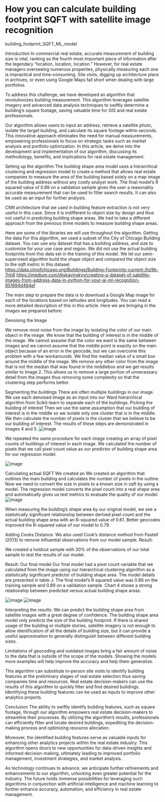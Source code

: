 # How you can calculate building footprint SQFT with satellite image recognition
building_footprint_SQFT_ML_model


Introduction
In commercial real estate, accurate measurement of building size is vital, ranking as the fourth most important piece of information after the legendary “location, location, location.” However, for real estate managers overseeing numerous properties, physically measuring each one is impractical and time-consuming. Site visits, digging up architecture plans in archives, or even using Google Maps fall short when dealing with large portfolios.

To address this challenge, we have developed an algorithm that revolutionizes building measurement. This algorithm leverages satellite imagery and advanced data analysis techniques to swiftly determine a building’s square footage, saving valuable time for GIS and real estate professionals.


Our algorithm allows users to input an address, retrieve a satellite photo, isolate the target building, and calculate its square footage within seconds. This innovative approach eliminates the need for manual measurements, empowering professionals to focus on strategic tasks such as market analysis and portfolio optimization.
In this article, we delve into the development and implementation of our algorithm, discussing its methodology, benefits, and implications for real estate management.

Setting up the algorithm
The building shape area model uses a hierarchical clustering and regression model to create a method that allows real estate companies to measure the area of the building based solely on a map image of the building address without any costly analyst work. The final model’s R squared value of 0.89 on a validation sample gives the user a reasonably accurate measurement that can be used to filter search results. It can also be used as an input for further analysis.

CNN architecture that we used in building feature extraction is not very useful in this case. Since it is indifferent to object size by design and thus not useful in predicting building shape areas. We had to take a different approach from the previous three models to measure building shape areas.

Here are some of the libraries we will use throughout the algorithm.
Getting the data
For this algorithm, we used a subset of the City of Chicago Building dataset. You can use any dataset that has a building address, and size to customize for your use case and region. We did not use the actual building footprints from this data set in the training of this model. We let our semi-supervised algorithm build the shape object and compared the object size to the sqft metric in this dataset.
https://data.cityofchicago.org/Buildings/Building-Footprints-current-/hz9b-7nh8
https://medium.com/@skavinskyy/creating-a-dataset-of-satellite-images-from-address-data-in-python-for-your-ai-ml-recognition-951694d464ef

The main step to prepare the data is to download a Google Map image for each of the locations based on latitudes and longitudes. You can read a more detailed description of this in this article. Here we are bringing in the images we prepared before:

Denoising the Image

We remove most noise from the image by isolating the color of our main object in the image. We know that the building of interest is in the middle of the image. We cannot assume that the color we want is the same between images and we cannot assume that the middle point is exactly on the main object because of an error in the geocode, but we can overcome this problem with a few workarounds. We find the median value of a small box around the middle of the image. We remove any other color from the image that is not the median that was found in the middlebox and we get results similar to Image 2. This allows us to remove a large portion of unnecessary detail from the images thus removing some complexity so that the clustering step performs better.


Segmenting the buildings
There are often multiple buildings in our image. We use each denoised image as an input into our Ward hierarchical algorithm from Scikit-learn to separate each of the buildings.
Picking the building of interest
Then we use the same assumption that our building of interest is in the middle so we isolate only one cluster that is in the middle. We then calculate the number of pixels in the cluster that we believe to be our building of interest. The results of these steps are demonstrated in images 4 and 5.
![image](https://github.com/tskavinskyy/building_footprint_SQFT_ML_model/assets/4218519/b59aa833-67b7-4868-a346-9cc4babcf315)

We repeated the same procedure for each image creating an array of pixel counts of buildings of interest in each image. We calculated the number of pixels that we call pixel count value as our predictor of building shape area for our regression model.

![image](https://github.com/tskavinskyy/building_footprint_SQFT_ML_model/assets/4218519/e6881e15-485a-41f4-9aa1-e808152bf6f0)

Calculating actual SQFT
We created an
We created an algorithm that outlines the main building and calculates the number of pixels in the outline. Now we need to convert the size in pixels to a known size in sqft by using a model. The regression model converts the pixel count into a real shape area and automatically gives us test metrics to evaluate the quality of our model.
![image](https://github.com/tskavinskyy/building_footprint_SQFT_ML_model/assets/4218519/74615ede-5ff7-4a3a-a991-0ef23a020eed)

When measuring the building’s shape area by our original model, we see a statistically significant relationship between derived pixel count and the actual building shape area with an R-squared value of 0.61. Better geocodes improved the R-squared value of our model to 0.79.

Adding Cooks Distance.
We also used Cook’s distance method from Pastell (2013) to remove influential observations from our model sample.
Result:

We created a holdout sample with 30% of the observations of our total sample to test the results of our model.

Result:
Our final model
Our final model had a pixel count variable that we calculated from the image using our hierarchical clustering algorithm as a statistically significant predictor of building shape area. The model details are presented in table J. The final model’s R squared value was 0.86 on the training sample and 0.89 on a validation sample. Chart 4 shows a strong relationship between predicted versus actual building shape areas.

![image](https://github.com/tskavinskyy/building_footprint_SQFT_ML_model/assets/4218519/ba3d5484-d9d8-4858-b421-fb81e037fefc)
![image](https://github.com/tskavinskyy/building_footprint_SQFT_ML_model/assets/4218519/6ab33e30-a447-4458-a567-41ce0c11736a)


Interpreting the results:
We can predict the building shape area from satellite images with a great degree of confidence. The building shape area model only predicts the size of the building footprint. If there is shared usage of the building or multiple stories, satellite imagery is not enough to allow identification of all the details of building size, but it can provide a useful approximation to generally distinguish between different building sizes.

Limitations of geocoding and outdated images bring a fair amount of noise to the data that is outside of the scope of the models. Showing the models more examples will help improve the accuracy and help them generalize.

This algorithm can substitute in-person site visits to identify building features at the preliminary stages of real estate selection thus saving companies time and resources. Real estate decision-makers can use the results of this algorithm to quickly filter and find desired buildings. Identifying these building features can be used as inputs to improve other analytics projects.

Conclusion
The ability to swiftly identify building features, such as square footage, through our algorithm empowers real estate decision-makers to streamline their processes. By utilizing the algorithm’s results, professionals can efficiently filter and locate desired buildings, expediting the decision-making process and optimizing resource allocation.

Moreover, the identified building features serve as valuable inputs for enhancing other analytics projects within the real estate industry. This algorithm opens doors to new opportunities for data-driven insights and informed decision-making, ultimately leading to improved portfolio management, investment strategies, and market analysis.

As technology continues to advance, we anticipate further refinements and enhancements to our algorithm, unlocking even greater potential for the industry. The future holds immense possibilities for leveraging such algorithms in conjunction with artificial intelligence and machine learning to further enhance accuracy, automation, and efficiency in real estate management.
